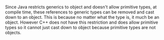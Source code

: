 Since Java restricts generics to object and doesn't allow primitive types, at compile time, these references to generic types can be removed and cast down to an object. This is because no matter what the type is, it much be an object. However C++ does not have this restriction and does allow primitive types so it cannot just cast down to object because primitive types are not objects.
